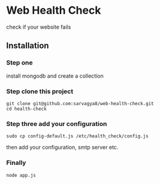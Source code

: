 Web Health Check
===

check if your website fails

## Installation

### Step one

install mongodb and create a collection

### Step clone this project

```
git clone git@github.com:sarvagya8/web-health-check.git
cd health-check
```

### Step three add your configuration

```
sudo cp config-default.js /etc/health_check/config.js
```

then add your configuration, smtp server etc.

### Finally

```
node app.js
```
